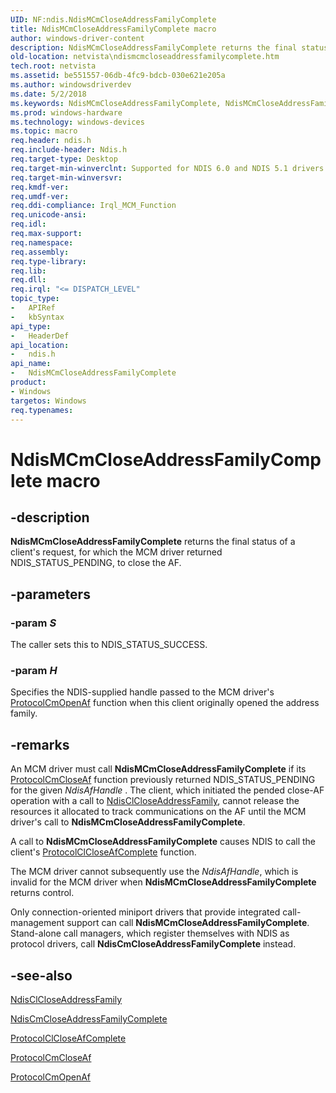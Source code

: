 ```yaml
---
UID: NF:ndis.NdisMCmCloseAddressFamilyComplete
title: NdisMCmCloseAddressFamilyComplete macro
author: windows-driver-content
description: NdisMCmCloseAddressFamilyComplete returns the final status of a client's request, for which the MCM driver returned NDIS_STATUS_PENDING, to close the AF.
old-location: netvista\ndismcmcloseaddressfamilycomplete.htm
tech.root: netvista
ms.assetid: be551557-06db-4fc9-bdcb-030e621e205a
ms.author: windowsdriverdev
ms.date: 5/2/2018
ms.keywords: NdisMCmCloseAddressFamilyComplete, NdisMCmCloseAddressFamilyComplete macro [Network Drivers Starting with Windows Vista], condis_mcm_ref_beab4fb5-32b1-4188-9e6a-47f286386919.xml, ndis/NdisMCmCloseAddressFamilyComplete, netvista.ndismcmcloseaddressfamilycomplete
ms.prod: windows-hardware
ms.technology: windows-devices
ms.topic: macro
req.header: ndis.h
req.include-header: Ndis.h
req.target-type: Desktop
req.target-min-winverclnt: Supported for NDIS 6.0 and NDIS 5.1 drivers (see       NdisMCmCloseAddressFamilyComplete (NDIS 5.1)) in Windows Vista. Supported for NDIS 5.1 drivers (see         NdisMCmCloseAddressFamilyComplete (NDIS 5.1)) in Windows XP.
req.target-min-winversvr: 
req.kmdf-ver: 
req.umdf-ver: 
req.ddi-compliance: Irql_MCM_Function
req.unicode-ansi: 
req.idl: 
req.max-support: 
req.namespace: 
req.assembly: 
req.type-library: 
req.lib: 
req.dll: 
req.irql: "<= DISPATCH_LEVEL"
topic_type:
-	APIRef
-	kbSyntax
api_type:
-	HeaderDef
api_location:
-	ndis.h
api_name:
-	NdisMCmCloseAddressFamilyComplete
product:
- Windows
targetos: Windows
req.typenames: 
---
```


# NdisMCmCloseAddressFamilyComplete macro


## -description


<b>NdisMCmCloseAddressFamilyComplete</b> returns the final status of a client's request, for which the MCM
  driver returned NDIS_STATUS_PENDING, to close the AF.


## -parameters




### -param _S_

The caller sets this to NDIS_STATUS_SUCCESS.

### -param _H_

Specifies the NDIS-supplied handle passed to the MCM driver's 
     <a href="https://msdn.microsoft.com/7422c205-bc41-4121-b430-ff9e6b49dc2e">ProtocolCmOpenAf</a> function when this
     client originally opened the address family.

## -remarks



An MCM driver must call 
    <b>NdisMCmCloseAddressFamilyComplete</b> if its 
    <a href="https://msdn.microsoft.com/a7a02813-62e4-49c5-abb6-a90f4e092b9f">ProtocolCmCloseAf</a> function previously
    returned NDIS_STATUS_PENDING for the given 
    <i>NdisAfHandle</i> . The client, which initiated the pended close-AF operation with a call to 
    <a href="https://msdn.microsoft.com/library/windows/hardware/ff561626">NdisClCloseAddressFamily</a>, cannot
    release the resources it allocated to track communications on the AF until the MCM driver's call to 
    <b>NdisMCmCloseAddressFamilyComplete</b>.

A call to 
    <b>NdisMCmCloseAddressFamilyComplete</b> causes NDIS to call the client's 
    <a href="https://msdn.microsoft.com/7597e124-34e4-4326-98b3-c65dbe90ae6f">
    ProtocolClCloseAfComplete</a> function.

The MCM driver cannot subsequently use the 
    <i>NdisAfHandle</i>, which is invalid for the MCM driver when 
    <b>NdisMCmCloseAddressFamilyComplete</b> returns control.

Only connection-oriented miniport drivers that provide integrated call-management support can call 
    <b>NdisMCmCloseAddressFamilyComplete</b>. Stand-alone call managers, which register themselves with NDIS
    as protocol drivers, call 
    <b>NdisCmCloseAddressFamilyComplete</b> instead.




## -see-also




<a href="https://msdn.microsoft.com/library/windows/hardware/ff561626">NdisClCloseAddressFamily</a>



<a href="https://msdn.microsoft.com/1aeb2ca5-8c56-4a78-8cd5-a178efa9b014">
   NdisCmCloseAddressFamilyComplete</a>



<a href="https://msdn.microsoft.com/7597e124-34e4-4326-98b3-c65dbe90ae6f">ProtocolClCloseAfComplete</a>



<a href="https://msdn.microsoft.com/a7a02813-62e4-49c5-abb6-a90f4e092b9f">ProtocolCmCloseAf</a>



<a href="https://msdn.microsoft.com/7422c205-bc41-4121-b430-ff9e6b49dc2e">ProtocolCmOpenAf</a>
 

 

